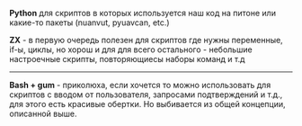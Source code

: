 **Python** для скриптов в которых используется наш код на питоне или какие-то пакеты (nuanvut, pyuavcan, etc.)

**ZX** - в первую очередь полезен для скриптов где нужны переменные, if-ы, циклы, но хорош и для для всего остального - небольшие настроечные скрипты, повторяющиесы наборы команд и т.д

---

**Bash + gum** - приколюха, если хочется то можно использовать для скриптов с вводом от пользователя, запросами подтверждений и т.д., для этого есть красивые обертки. Но выбивается из общей концепции, описанной выше.
